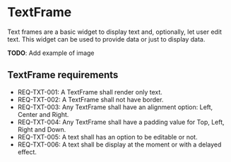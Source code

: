 # TextFrame

Text frames are a basic widget to display text and, optionally, let user edit text. This
widget can be used to provide data or just to display data.

**TODO**: Add example of image

## TextFrame requirements

* REQ-TXT-001: A TextFrame shall render only text.
* REQ-TXT-002: A TextFrame shall not have border.
* REQ-TXT-003: Any TextFrame shall have an alignment option: Left, Center and Right.
* REQ-TXT-004: Any TextFrame shall have a padding value for Top, Left, Right and Down.
* REQ-TXT-005: A text shall has an option to be editable or not.
* REQ-TXT-006: A text shall be display at the moment or with a delayed effect.

